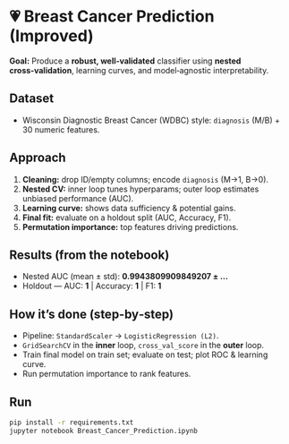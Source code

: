 # 💗 Breast Cancer Prediction (Improved)

**Goal:** Produce a **robust, well‑validated** classifier using **nested cross‑validation**, learning curves, and model‑agnostic interpretability.

## Dataset
- Wisconsin Diagnostic Breast Cancer (WDBC) style: `diagnosis` (M/B) + 30 numeric features.

## Approach
1. **Cleaning:** drop ID/empty columns; encode `diagnosis` (M→1, B→0).
2. **Nested CV:** inner loop tunes hyperparams; outer loop estimates unbiased performance (AUC).
3. **Learning curve:** shows data sufficiency & potential gains.
4. **Final fit:** evaluate on a holdout split (AUC, Accuracy, F1).
5. **Permutation importance:** top features driving predictions.

## Results (from the notebook)
- Nested AUC (mean ± std): **0.9943809909849207 ± ...**
- Holdout — AUC: **1** | Accuracy: **1** | F1: **1**

## How it’s done (step‑by‑step)
- Pipeline: `StandardScaler` → `LogisticRegression (L2)`.
- `GridSearchCV` in the **inner** loop, `cross_val_score` in the **outer** loop.
- Train final model on train set; evaluate on test; plot ROC & learning curve.
- Run permutation importance to rank features.

## Run
```bash
pip install -r requirements.txt
jupyter notebook Breast_Cancer_Prediction.ipynb
```
